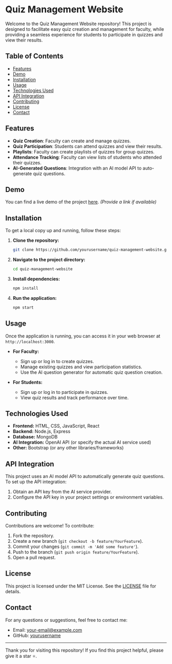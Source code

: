# Quiz Management Website

Welcome to the Quiz Management Website repository! This project is designed to facilitate easy quiz creation and management for faculty, while providing a seamless experience for students to participate in quizzes and view their results.

## Table of Contents

- [Features](#features)
- [Demo](#demo)
- [Installation](#installation)
- [Usage](#usage)
- [Technologies Used](#technologies-used)
- [API Integration](#api-integration)
- [Contributing](#contributing)
- [License](#license)
- [Contact](#contact)

## Features

- **Quiz Creation**: Faculty can create and manage quizzes.
- **Quiz Participation**: Students can attend quizzes and view their results.
- **Playlists**: Faculty can create playlists of quizzes for group quizzes.
- **Attendance Tracking**: Faculty can view lists of students who attended their quizzes.
- **AI-Generated Questions**: Integration with an AI model API to auto-generate quiz questions.

## Demo

You can find a live demo of the project [here](#). *(Provide a link if available)*

## Installation

To get a local copy up and running, follow these steps:

1. **Clone the repository:**
    ```bash
    git clone https://github.com/yourusername/quiz-management-website.git
    ```
2. **Navigate to the project directory:**
    ```bash
    cd quiz-management-website
    ```
3. **Install dependencies:**
    ```bash
    npm install
    ```
4. **Run the application:**
    ```bash
    npm start
    ```

## Usage

Once the application is running, you can access it in your web browser at `http://localhost:3000`.

- **For Faculty:**
  - Sign up or log in to create quizzes.
  - Manage existing quizzes and view participation statistics.
  - Use the AI question generator for automatic quiz question creation.

- **For Students:**
  - Sign up or log in to participate in quizzes.
  - View quiz results and track performance over time.

## Technologies Used

- **Frontend:** HTML, CSS, JavaScript, React
- **Backend:** Node.js, Express
- **Database:** MongoDB
- **AI Integration:** OpenAI API (or specify the actual AI service used)
- **Other:** Bootstrap (or any other libraries/frameworks)

## API Integration

This project uses an AI model API to automatically generate quiz questions. To set up the API integration:

1. Obtain an API key from the AI service provider.
2. Configure the API key in your project settings or environment variables.

## Contributing

Contributions are welcome! To contribute:

1. Fork the repository.
2. Create a new branch (`git checkout -b feature/YourFeature`).
3. Commit your changes (`git commit -m 'Add some feature'`).
4. Push to the branch (`git push origin feature/YourFeature`).
5. Open a pull request.

## License

This project is licensed under the MIT License. See the [LICENSE](LICENSE) file for details.

## Contact

For any questions or suggestions, feel free to contact me:

- Email: [your-email@example.com](mailto:kadachhabhavesh7@gmail.com)
- GitHub: [yourusername](https://github.com/kadachhabhavesh)

---

Thank you for visiting this repository! If you find this project helpful, please give it a star ⭐.
